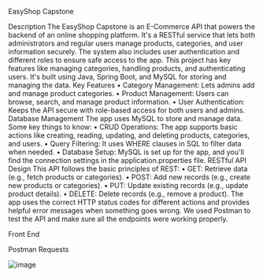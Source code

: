 EasyShop Capstone

Description
The EasyShop Capstone is an E-Commerce API that powers the backend of an online shopping platform. It's a RESTful service that lets both administrators and regular users manage products, categories, and user information securely. The system also includes user authentication and different roles to ensure safe access to the app.
This project has key features like managing categories, handling products, and authenticating users. It's built using Java, Spring Boot, and MySQL for storing and managing the data.
Key Features
	• Category Management: Lets admins add and manage product categories.
	• Product Management: Users can browse, search, and manage product information.
	• User Authentication: Keeps the API secure with role-based access for both users and admins.
Database Management
The app uses MySQL to store and manage data. Some key things to know:
	• CRUD Operations: The app supports basic actions like creating, reading, updating, and deleting products, categories, and users.
	• Query Filtering: It uses WHERE clauses in SQL to filter data when needed.
	• Database Setup: MySQL is set up for the app, and you'll find the connection settings in the application.properties file.
RESTful API Design
This API follows the basic principles of REST:
	• GET: Retrieve data (e.g., fetch products or categories).
	• POST: Add new records (e.g., create new products or categories).
	• PUT: Update existing records (e.g., update product details).
	• DELETE: Delete records (e.g., remove a product).
The app uses the correct HTTP status codes for different actions and provides helpful error messages when something goes wrong. We used Postman to test the API and make sure all the endpoints were working properly.


Front End


Postman Requests




![image](https://github.com/user-attachments/assets/522bdc7e-1522-441d-aa40-b46443c27123)
